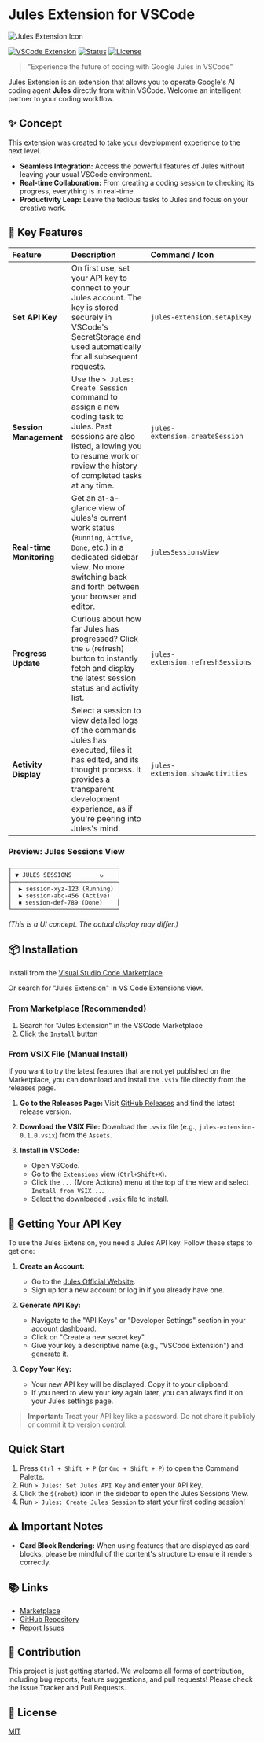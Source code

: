 # Jules Extension for VSCode

![Jules Extension Icon](../jules-extension/icon.png)

[![VSCode Extension](https://img.shields.io/badge/VSCode-Extension-blue.svg)](https://marketplace.visualstudio.com/items?itemName=YOUR_PUBLISHER.jules-extension)
[![Status](https://img.shields.io/badge/status-development-yellow.svg)](#)
[![License](https://img.shields.io/badge/license-MIT-green.svg)](LICENSE)

> "Experience the future of coding with Google Jules in VSCode"

Jules Extension is an extension that allows you to operate Google's AI coding agent **Jules** directly from within VSCode.
Welcome an intelligent partner to your coding workflow.

## ✨ Concept

This extension was created to take your development experience to the next level.

- **Seamless Integration:** Access the powerful features of Jules without leaving your usual VSCode environment.
- **Real-time Collaboration:** From creating a coding session to checking its progress, everything is in real-time.
- **Productivity Leap:** Leave the tedious tasks to Jules and focus on your creative work.

## 🚀 Key Features

| Feature                  | Description                                                                                                                                                                                                        | Command / Icon                    |
| :----------------------- | :----------------------------------------------------------------------------------------------------------------------------------------------------------------------------------------------------------------- | :-------------------------------- |
| **Set API Key**          | On first use, set your API key to connect to your Jules account. The key is stored securely in VSCode's SecretStorage and used automatically for all subsequent requests.                                          | `jules-extension.setApiKey`       |
| **Session Management**   | Use the `> Jules: Create Session` command to assign a new coding task to Jules. Past sessions are also listed, allowing you to resume work or review the history of completed tasks at any time.                   | `jules-extension.createSession`   |
| **Real-time Monitoring** | Get an at-a-glance view of Jules's current work status (`Running`, `Active`, `Done`, etc.) in a dedicated sidebar view. No more switching back and forth between your browser and editor.                          | `julesSessionsView`               |
| **Progress Update**      | Curious about how far Jules has progressed? Click the `↻` (refresh) button to instantly fetch and display the latest session status and activity list.                                                             | `jules-extension.refreshSessions` |
| **Activity Display**     | Select a session to view detailed logs of the commands Jules has executed, files it has edited, and its thought process. It provides a transparent development experience, as if you're peering into Jules's mind. | `jules-extension.showActivities`  |

### Preview: Jules Sessions View

```
┌──────────────────────────────┐
│ ▼ JULES SESSIONS        ↻    │
├──────────────────────────────┤
│  ▶ session-xyz-123 (Running) │
│  ▶ session-abc-456 (Active)  │
│  ⏹ session-def-789 (Done)    │
└──────────────────────────────┘
```

_(This is a UI concept. The actual display may differ.)_

## 📦 Installation

Install from the [Visual Studio Code Marketplace](https://marketplace.visualstudio.com/items?itemName=HirokiMukai.jules-extension)

Or search for "Jules Extension" in VS Code Extensions view.

### From Marketplace (Recommended)

1.  Search for "Jules Extension" in the VSCode Marketplace
2.  Click the `Install` button

### From VSIX File (Manual Install)

If you want to try the latest features that are not yet published on the Marketplace, you can download and install the `.vsix` file directly from the releases page.

1.  **Go to the Releases Page:**
    Visit [GitHub Releases](https://github.com/your-repo/jules-extension/releases) and find the latest release version.

2.  **Download the VSIX File:**
    Download the `.vsix` file (e.g., `jules-extension-0.1.0.vsix`) from the `Assets`.

3.  **Install in VSCode:**
    - Open VSCode.
    - Go to the `Extensions` view (`Ctrl+Shift+X`).
    - Click the `...` (More Actions) menu at the top of the view and select `Install from VSIX...`.
    - Select the downloaded `.vsix` file to install.

## 🔑 Getting Your API Key

To use the Jules Extension, you need a Jules API key. Follow these steps to get one:

1.  **Create an Account:**

    - Go to the [Jules Official Website](https://jules.google/docs).
    - Sign up for a new account or log in if you already have one.

2.  **Generate API Key:**

    - Navigate to the "API Keys" or "Developer Settings" section in your account dashboard.
    - Click on "Create a new secret key".
    - Give your key a descriptive name (e.g., "VSCode Extension") and generate it.

3.  **Copy Your Key:**
    - Your new API key will be displayed. Copy it to your clipboard.
    - If you need to view your key again later, you can always find it on your Jules settings page.

> **Important:** Treat your API key like a password. Do not share it publicly or commit it to version control.

## Quick Start

1.  Press `Ctrl + Shift + P` (or `Cmd + Shift + P`) to open the Command Palette.
2.  Run `> Jules: Set Jules API Key` and enter your API key.
3.  Click the `$(robot)` icon in the sidebar to open the Jules Sessions View.
4.  Run `> Jules: Create Jules Session` to start your first coding session!

## ⚠️ Important Notes

- **Card Block Rendering:** When using features that are displayed as card blocks, please be mindful of the content's structure to ensure it renders correctly.

## 📚 Links

- [Marketplace](https://marketplace.visualstudio.com/items?itemName=HirokiMukai.jules-extension)
- [GitHub Repository](https://github.com/is0692vs/jules-extension.git)
- [Report Issues](https://github.com/is0692vs/jules-extension/issues)

## 🤝 Contribution

This project is just getting started. We welcome all forms of contribution, including bug reports, feature suggestions, and pull requests!
Please check the Issue Tracker and Pull Requests.

## 📝 License

[MIT](LICENSE)
